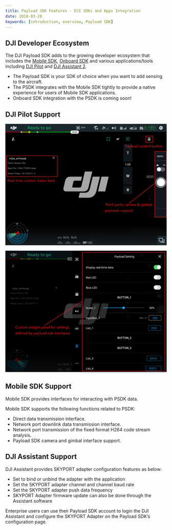 ```yaml
---
title: Payload SDK Features - DJI SDKs and Apps Integration
date: 2018-03-28
keywords: [introduction, overview, Payload SDK]
---
```


## DJI Developer Ecosystem

The DJI Payload SDK adds to the growing developer ecosystem that includes the [Mobile SDK](https://developer.dji.com/mobile-sdk/documentation/introduction/index.html), [Onboard SDK](https://developer.dji.com/onboard-sdk/documentation/introduction/homepage.html) and various applications/tools including [DJI Pilot](http://dl.djicdn.com/djipilot-official.apk) and [DJI Assistant 2](https://www.dji.com/matrice-200-series/info#downloads).

- The Payload SDK is your SDK of choice when you want to add sensing to the aircraft.
- The PSDK integrates with the Mobile SDK tightly to provide a native experience for users of Mobile SDK applications.
- Onboard SDK integration with the PSDK is coming soon!

## DJI Pilot Support

![](../images/introduction/psdk_introduction/pilot_main.png)

![](../images/introduction/psdk_introduction/pilot_widget.png)

## Mobile SDK Support
Mobile SDK provides interfaces for interacting with PSDK data. 

Mobile SDK supports the following functions related to PSDK:

- Direct data transmission interface.
- Network port downlink data transmission interface.
- Network port transmission of the fixed format H264 code stream analysis.
- Payload SDK camera and gimbal interface support. 

## DJI Assistant Support
DJI Assistant provides SKYPORT adapter configuration features as below:

- Set to bind or unbind the adapter with the application
- Set the SKYPORT adapter channel and channel baud rate
- Set the SKYPORT adapter push data frequency
- SKYPORT Adapter firmware update can also be done through the Assistant software

Enterprise users can use their Payload SDK account to login the DJI Assistant and configure the SKYPORT Adapter on the Payload SDK’s configuration page.
